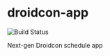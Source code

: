 # droidcon-app

![Build Status](https://ci.stylingandroid.com/jenkins/buildStatus/icon?job=droidcon-app "Build Status")

Next-gen Droidcon schedule app
